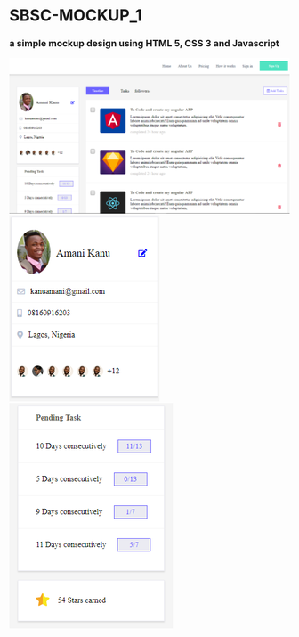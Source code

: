 # SBSC-MOCKUP_1

### a simple mockup design using HTML 5, CSS 3 and Javascript

<div>
<img src="./img/screenshot_1.png">
</div>

<img src="./img/screenshot_2.png">

<img src="./img/screenshot_3.png">

